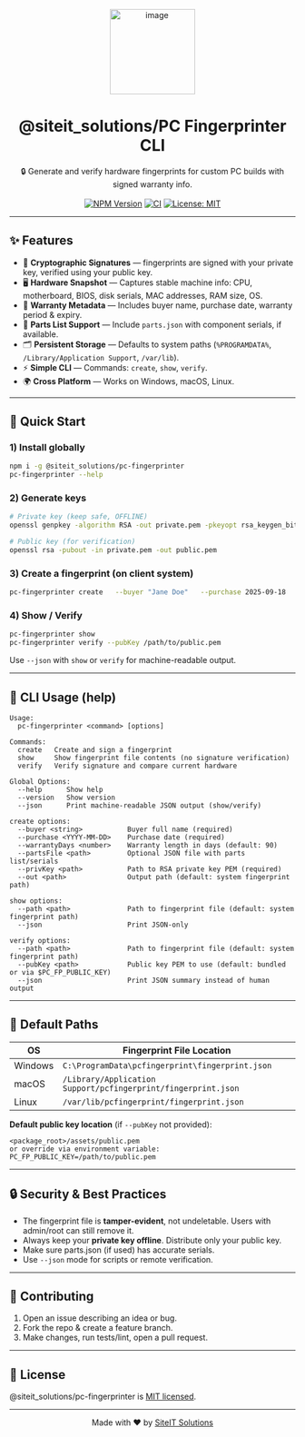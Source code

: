<p align="center">
  <img width="150" alt="image" src="https://github.com/user-attachments/assets/ef8046a0-caea-4bb3-acfd-ca21592498e5" />
</p>

<h1 align="center">@siteit_solutions/PC Fingerprinter CLI</h1>

<p align="center">
  🔒 Generate and verify hardware fingerprints for custom PC builds with signed warranty info.
  <br/>
  <br/>
  <a href="https://www.npmjs.com/package/@siteit_solutions/pc-fingerprinter"><img src="https://img.shields.io/npm/v/@siteit_solutions/pc-fingerprinter?color=brightgreen&style=flat-square" alt="NPM Version"/></a>
  <a href="https://github.com/siteit_solutions/pc-fingerprinter/actions/workflows/ci.yml"><img src="https://img.shields.io/github/actions/workflow/status/SiteItSolutions/pc-fingerprinter/ci.yml?style=flat-square" alt="CI"/></a>
  <a href="https://opensource.org/licenses/MIT"><img src="https://img.shields.io/badge/license-MIT-blue.svg?style=flat-square" alt="License: MIT"/></a>
</p>

---

## ✨ Features

- 🔑 **Cryptographic Signatures** — fingerprints are signed with your private key, verified using your public key.
- 🖥 **Hardware Snapshot** — Captures stable machine info: CPU, motherboard, BIOS, disk serials, MAC addresses, RAM size, OS.
- 📑 **Warranty Metadata** — Includes buyer name, purchase date, warranty period & expiry.
- 🧩 **Parts List Support** — Include `parts.json` with component serials, if available.
- 🗂 **Persistent Storage** — Defaults to system paths (`%PROGRAMDATA%`, `/Library/Application Support`, `/var/lib`).
- ⚡ **Simple CLI** — Commands: `create`, `show`, `verify`.
- 🌍 **Cross Platform** — Works on Windows, macOS, Linux.

---

## 🚀 Quick Start

### 1) Install globally

```bash
npm i -g @siteit_solutions/pc-fingerprinter
pc-fingerprinter --help
```

### 2) Generate keys

```bash
# Private key (keep safe, OFFLINE)
openssl genpkey -algorithm RSA -out private.pem -pkeyopt rsa_keygen_bits:4096

# Public key (for verification)
openssl rsa -pubout -in private.pem -out public.pem
```

### 3) Create a fingerprint (on client system)

```bash
pc-fingerprinter create   --buyer "Jane Doe"   --purchase 2025-09-18   --warrantyDays 90   --partsFile ./parts.example.json   --privKey /secure/offline/private.pem
```

### 4) Show / Verify

```bash
pc-fingerprinter show
pc-fingerprinter verify --pubKey /path/to/public.pem
```

Use `--json` with `show` or `verify` for machine-readable output.

---

## 🧰 CLI Usage (help)

```text
Usage:
  pc-fingerprinter <command> [options]

Commands:
  create   Create and sign a fingerprint
  show     Show fingerprint file contents (no signature verification)
  verify   Verify signature and compare current hardware

Global Options:
  --help      Show help
  --version   Show version
  --json      Print machine‑readable JSON output (show/verify)

create options:
  --buyer <string>           Buyer full name (required)
  --purchase <YYYY-MM-DD>    Purchase date (required)
  --warrantyDays <number>    Warranty length in days (default: 90)
  --partsFile <path>         Optional JSON file with parts list/serials
  --privKey <path>           Path to RSA private key PEM (required)
  --out <path>               Output path (default: system fingerprint path)

show options:
  --path <path>              Path to fingerprint file (default: system fingerprint path)
  --json                     Print JSON‑only

verify options:
  --path <path>              Path to fingerprint file (default: system fingerprint path)
  --pubKey <path>            Public key PEM to use (default: bundled or via $PC_FP_PUBLIC_KEY)
  --json                     Print JSON summary instead of human output
```

---

## 📂 Default Paths

| OS      | Fingerprint File Location                                     |
| ------- | ------------------------------------------------------------- |
| Windows | `C:\ProgramData\pcfingerprint\fingerprint.json`               |
| macOS   | `/Library/Application Support/pcfingerprint/fingerprint.json` |
| Linux   | `/var/lib/pcfingerprint/fingerprint.json`                     |

**Default public key location** (if `--pubKey` not provided):

```
<package_root>/assets/public.pem
or override via environment variable: PC_FP_PUBLIC_KEY=/path/to/public.pem
```

---

## 🔒 Security & Best Practices

- The fingerprint file is **tamper-evident**, not undeletable. Users with admin/root can still remove it.
- Always keep your **private key offline**. Distribute only your public key.
- Make sure parts.json (if used) has accurate serials.
- Use `--json` mode for scripts or remote verification.

---

## 🤝 Contributing

1. Open an issue describing an idea or bug.
2. Fork the repo & create a feature branch.
3. Make changes, run tests/lint, open a pull request.

---

## 📜 License

@siteit_solutions/pc-fingerprinter is [MIT licensed](./LICENSE).

---

<p align="center">
  Made with ❤️ by <a href="https://github.com/SiteItSolutions">SiteIT Solutions</a>
</p>
